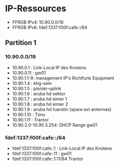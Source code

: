 # IP-Ressources

* FFRGB IPv4: 10.90.0.0/16
* FFRGB IPv6: fdef:1337:f00f:cafe::/64

## Partition 1
### 10.90.0.0/19
* 10.90.0.1  : Link-Local IP des Knotens
* 10.90.0.11 : gw01
* 10.90.1.1-9: management IP's Richtfunk Equipment
* 10.90.1.4 : khg-sem
* 10.90.1.5 : pionier-uplink
* 10.90.1.6 : aruba hd sektor
* 10.90.1.7 : aruba hd eimer 1
* 10.90.1.8 : aruba hd eimer 2
* 10.90.1.9 : aruba hd fuerstin (spare ext antennas)
* 10.90.1.10 : Timo
* 10.90.1.11 : Trantor
* 10.90.2.0-10.90.3.254: DHCP Range gw01

### fdef:1337:f00f:cafe::/64
* fdef:1337:f00f:cafe::1  : Link-Local IP des Knotens
* fdef:1337:f00f:cafe::11 : gw01
* fdef:1337:f00f:cafe::1:11/64 Trantor
